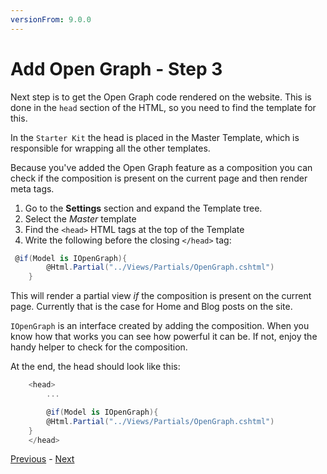 ```yaml
---
versionFrom: 9.0.0
---
```


# Add Open Graph - Step 3

Next step is to get the Open Graph code rendered on the website. This is done in the `head` section of the HTML, so you need to find the template for this.

In the `Starter Kit` the head is placed in the Master Template, which is responsible for wrapping all the other templates.

Because you've added the Open Graph feature as a composition you can check if the composition is present on the current page and then render meta tags.

1. Go to the **Settings** section and expand the Template tree.
2. Select the *Master* template
3. Find the `<head>` HTML tags at the top of the Template
4. Write the following before the closing `</head>` tag:

```csharp
 @if(Model is IOpenGraph){
        @Html.Partial("../Views/Partials/OpenGraph.cshtml")
    }
```

This will render a partial view *if* the composition is present on the current page. Currently that is the case for Home and Blog posts on the site.

`IOpenGraph` is an interface created by adding the composition. When you know how that works you can see how powerful it can be. If not, enjoy the handy helper to check for the composition.

At the end, the head should look like this:

```csharp
    <head>
        ...

        @if(Model is IOpenGraph){
        @Html.Partial("../Views/Partials/OpenGraph.cshtml")
    }
    </head>
```

[Previous](step-2.md) - [Next](step-4-v9.md)

